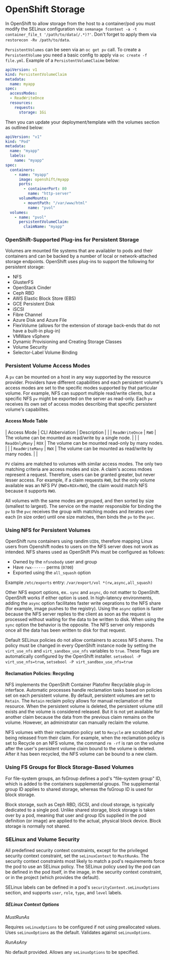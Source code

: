 # OpenShift Storage

In OpenShift to allow storage from the host to a container/pod you must modify the SELinux configuration via: `semanage fcontext -a -t container_file_t '/path/to/data(/.*)?'`. Don't forget to apply them via `restorecon -Rv /path/to/data`.

`PersistentVolumes` can be seen via an `oc get pv` call. To create a `PersistentVolume` you need a basic config to apply via `oc create -f file.yml`. Example of a `PersistentVolumeClaime` below:

```yaml
apiVersion: v1
kind: PersistentVolumeClaim
metadata:
  name: myapp
spec:
  accessModes:
  - ReadWriteOnce
  resources:
    requests:
      storage: 1Gi
```

Then you can update your deployment/template with the volumes section as outlined below:

```yaml
apiVersion: "v1"
kind: "Pod"
metadata:
  name: "myapp"
  labels:
    name: "myapp"
spec:
  containers:
    - name: "myapp"
      image: openshift/myapp
      ports:
        - containerPort: 80
          name: "http-server"
      volumeMounts:
        - mountPath: "/var/www/html"
          name: "pvol" 
  volumes:
    - name: "pvol" 
      persistentVolumeClaim:
        claimName: "myapp"
```

### OpenShift-Supported Plug-ins for Persistent Storage

Volumes are mounted file systems that are availabler to pods and their containers and can be backed by a number of local or network-attached storage endpoints. OpenShift uses plug-ins to support the following for persistent storage:

* NFS
* GlusterFS
* OpenStack Cinder
* Ceph RBD
* AWS Elastic Block Store (EBS)
* GCE Persistent Disk
* iSCSI
* Fibre Channel
* Azure Disk and Azure File
* FlexVolume (allows for the extension of storage back-ends that do not have a built-in plug-in)
* VMWare vSphere
* Dynamic Provisioning and Creating Storage Classes
* Volume Security
* Selector-Label Volume Binding

### Persistent Volume Access Modes

A `pv` can be mounted on a host in any way supported by the resource provider. Providers have different capabilities and each persistent volume's access modes are set to the specific modes supported by that particular volume. For example, NFS can support multiple read/write clients, but a specific NFS `pv` might be exported on the server as read-only. Each `pv` receives its own set of access modes describing that specific persistent volume's capabilites. 

#### Access Mode Table
| Access Mode     | CLI Abberviation | Description                                               |   |
| `ReadWriteOnce` | `RWO`            | The volume can be mounted as read/write by a single node. |   |
| `ReadOnlyMany`  | `ROX`            | The volume can be mounted read-only by many nodes.        |   |
| `ReadWriteMany` | `RWX`            | The volume can be mounted as read/write by many nodes.    |   |

`PV` claims are matched to volumes with similar access modes. The only two matching criteria are access modes and size. A claim's access mdoes represent a request. Therefore, users can be granted greater, but never lesser access. For example, if a claim requests `RWO`, but the only volume available was an NFS PV (`RWO`+`ROX`+`RWX`), the claim would match NFS because it supports `RWO`.

All volumes with the same modes are grouped, and then sorted by size (smallest to largest). The service on the master responsible for binding the `pv` to the `pvc` receives the group with matching modes and iterates over each (in size order) until one size matches, then binds the `pv` to the `pvc`.

### Using NFS for Persistent Volumes

OpenShift runs containers using randim `UID`s, therefore mapping Linux users from Openshift nodes to users on the NFS server does not work as intended. NFS shares used as OpenShift PVs must be configured as follows:

* Owned by the `nfsnobody` user and group
* Have `rwx------` perms (`0700`)
* Exported using the `all_squash` option

Example `/etc/exports` entry: `/var/export/vol *(rw,async,all_squash)`

Other NFS export options, ex.. `sync` and `async`, do not matter to OpenShift. OpenShift works if either option is used. In high-latency environments, adding the `async` option facilitates faster write oeprations to the NFS share (for example, image pushes to the registry). Using the `async` option is faster because the NFS server replies to the client as soon as the request is processed without waiting for the data to be written to disk. When using the `sync` option the behavior is the opposite. The NFS server only responds once all the data has been written to disk for that request.

Default SELinux policies do not allow containers to access NFS shares. The policy must be changed in every OpenShift instance node by setting the `virt_use_nfs` and `virt_sandbox_use_nfs` variables to `true`. These flags are automatically configured by the OpenShift installer. `setsebool -P virt_use_nfs=true`, `setsebool -P virt_sandbox_use_nfs=true`

#### Reclamation Policies: Recycling

NFS implements the OpenShift Container Platofmr Recyclable plug-in interface. Automatic processes handle reclamation tasks based on policies set on each persistent volume. By default, persistent volumes are set to `Retain`. The `Retain` reclaim policy allows for manual reclamation of the resource. When the persistent volume is deleted, the persistent volume still exists and the volume is considered released. But it is not yet available for another claim because the data from the previous claim remains on the volume. However, an administrator can manually reclaim the volume.

NFS volumes with their reclamation policy set to `Recycle` are scrubbed after being released from their claim. For example, when the reclamation policy is set to Recycle on an NFS volume, the command `rm -rf` is ran on the volume after the user's persistent volume claim bound to the volume is deleted. After it has been recycled, the NFS volume can be bound to a new claim.

### Using FS Groups for Block Storage-Based Volumes

For file-system groups, an fsGroup defines a pod's "file-system group" ID, which is added to the containers supplemental groups. The supplemental group ID applies to shared storage, whereas the fsGroup ID is used for block storage.

Block storage, such as Ceph RBD, iSCSI, and cloud storage, is typically dedicated to a single pod. Unlike shared storage, block storage is taken over by a pod, meaning that user and group IDs supplied in the pod definition (or image) are applied to the actual, physical block device. Block storage is normally not shared.

### SELinux and Volume Security

All predefined security context constraints, except for the privileged security context constraint, set the `seLinuxContext` to `MustRunAs`. The security context constraints most likely to match a pod's requirements force the pod to use an SELinux policy. The SELinux policy used by the pod can be defined in the pod itself, in the image, in the security context constraint, or in the project (which provides the default).

SELinux labels can be defined in a pod's `securityContext.seLinuxOptions` section, and supports `user`, `role`, `type`, and `level` labels.

##### SELinux Context Options

*MustRunAs*

Requires `seLinuxOptions` to be configured if not using preallocated values. Uses `seLinuxOptions` as the default. Validates against `seLinuxOptions`.

*RunAsAny*

No default provided. Allows any `seLinuxOptions` to be specified.
